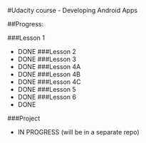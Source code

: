 #Udacity course - Developing Android Apps

##Progress:

###Lesson 1 
 - DONE
###Lesson 2 
 - DONE
###Lesson 3
 - DONE
###Lesson 4A 
 - DONE
###Lesson 4B 
 - DONE
###Lesson 4C 
 - DONE
###Lesson 5 
 - DONE
###Lesson 6 
 - DONE
    
###Project
 - IN PROGRESS (will be in a separate repo)
